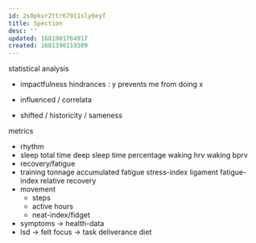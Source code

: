 ```yaml
---
id: 2s0pkvr2ttr67911sly6eyf
title: Spection
desc: ''
updated: 1681901764917
created: 1681390119309
---
```


statistical analysis
- impactfulness
  hindrances : y prevents me from doing x

- influenced / correlata
- shifted / historicity / sameness

metrics
- rhythm
- sleep
  total time
  deep sleep
    time
    percentage
  waking hrv
  waking bprv
- recovery/fatigue
- training
  tonnage
  accumulated fatigue
    stress-index
    ligament fatigue-index
    relative recovery
- movement
  + steps
  + active hours
  + neat-index/fidget
- symptoms
-> health-data
- lsd -> felt focus
-> task deliverance
diet